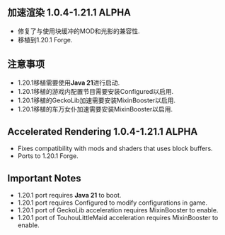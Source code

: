 ## 加速渲染 1.0.4-1.21.1 ALPHA
- 修复了与使用块缓冲的MOD和光影的兼容性.
- 移植到1.20.1 Forge.

## 注意事项
- 1.20.1移植需要使用**Java 21**进行启动.
- 1.20.1移植的游戏内配置节目需要安装Configured以启用.
- 1.20.1移植的GeckoLib加速需要安装MixinBooster以启用.
- 1.20.1移植的车万女仆加速需要安装MixinBooster以启用.

## Accelerated Rendering 1.0.4-1.21.1 ALPHA
- Fixes compatibility with mods and shaders that uses block buffers.
- Ports to 1.20.1 Forge.

## Important Notes
- 1.20.1 port requires **Java 21** to boot.
- 1.20.1 port requires Configured to modify configurations in game.
- 1.20.1 port of GeckoLib acceleration requires MixinBooster to enable.
- 1.20.1 port of TouhouLittleMaid acceleration requires MixinBooster to enable.